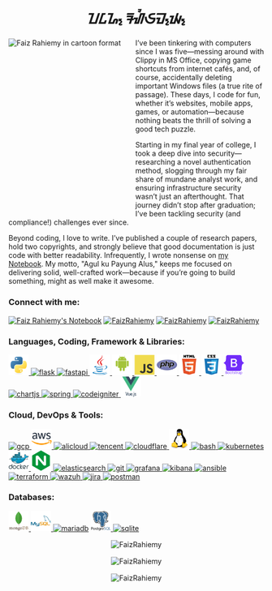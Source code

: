 <h1 align="center">ᮖᮄᮐ᮪ ᮛᮠᮤᮈᮙ᮪ᮚ᮪</h1>
<p><img align="left" src="https://lh3.googleusercontent.com/pw/AP1GczM11rQu5UVK9bBwoQI5RlKAUm4B4GtY0QvfKedZwTqfDkXrLTo9mIWC2v8kD5ZIKz5mvvUYR76_Vo30BS9g09b9LzHl3MG-fHdgHj7Ky8aDfKYA38iLfEYYnXSWayabRJlVPpyiV_Q0TeqT-4J1a8_m1w=w500-h707-s-no-gm?authuser=0" alt="Faiz Rahiemy in cartoon format" width="250" height="353.5"></p>
<p>I’ve been tinkering with computers since I was five—messing around with Clippy in MS Office, copying game shortcuts from internet cafés, and, of course, accidentally deleting important Windows files (a true rite of passage). These days, I code for fun, whether it’s websites, mobile apps, games, or automation—because nothing beats the thrill of solving a good tech puzzle.</p>
<p>Starting in my final year of college, I took a deep dive into security—researching a novel authentication method, slogging through my fair share of mundane analyst work, and ensuring infrastructure security wasn’t just an afterthought. That journey didn’t stop after graduation; I’ve been tackling security (and compliance!) challenges ever since.</p>
<p>Beyond coding, I love to write. I’ve published a couple of research papers, hold two copyrights, and strongly believe that good documentation is just code with better readability. Infrequently, I wrote nonsense on <a href="https://faiz.rahiemy.id" target="_blank">my Notebook</a>. My motto, "Agul ku Payung Alus," keeps me focused on delivering solid, well-crafted work—because if you’re going to build something, might as well make it awesome.</p>

<h3 align="left">Connect with me:</h3>
<p align="left">
<a href="https://faiz.rahiemy.id" target="blank"><img align="center" src="https://lh3.googleusercontent.com/pw/AP1GczNTNlSiofd81mTawhuja2HAqeCIwpBkxMFWdXTM-UIupHlxyXwlWa05x1UCFBKv2Gm_GplELUE9tRK13Tr2Ba-9kB5uQhAhv7YK31itnI46hmOyaqY0DzicUOj5_T99hkkGKI1OD_fYa1szjM-qDBUzPA=w1304-h1304-s-no-gm?authuser=0" alt="Faiz Rahiemy's Notebook" height="40" width="40" /></a>
<a href="https://linkedin.com/in/FaizRahiemy" target="blank"><img align="center" src="https://upload.wikimedia.org/wikipedia/commons/thumb/f/f8/LinkedIn_icon_circle.svg/1024px-LinkedIn_icon_circle.svg.png" alt="FaizRahiemy" height="40" width="40" /></a>
<a href="https://twitter.com/FaizRahiemy" target="blank"><img align="center" src="https://upload.wikimedia.org/wikipedia/commons/5/57/X_logo_2023_%28white%29.png" alt="FaizRahiemy" height="40" width="40" /></a>
<a href="https://instagram.com/FaizRahiemy" target="blank"><img align="center" src="https://upload.wikimedia.org/wikipedia/commons/thumb/9/95/Instagram_logo_2022.svg/600px-Instagram_logo_2022.svg.png" alt="FaizRahiemy" height="40" width="40" /></a>
</p>

<h3 align="left">Languages, Coding, Framework & Libraries:</h3>
<p align="left"> 
<a href="https://www.python.org" target="_blank" rel="noreferrer"> <img src="https://raw.githubusercontent.com/devicons/devicon/master/icons/python/python-original.svg" alt="python" width="40" height="40"/>
<a href="https://flask.palletsprojects.com/" target="_blank" rel="noreferrer"> <img src="https://icon2.cleanpng.com/20180829/okc/kisspng-flask-python-web-framework-representational-state-flask-stickker-1713946755581.webp" alt="flask" width="40" height="40"/> </a>
<a href="https://fastapi.tiangolo.com/" target="_blank" rel="noreferrer"> <img src="https://cdnlogo.com/logos/f/49/fastapi.svg" alt="fastapi" width="40" height="40"/> </a>
<a href="https://www.java.com" target="_blank" rel="noreferrer"> <img src="https://raw.githubusercontent.com/devicons/devicon/master/icons/java/java-original.svg" alt="java" width="40" height="40"/> </a>
<a href="https://developer.android.com" target="_blank" rel="noreferrer"> <img src="https://raw.githubusercontent.com/devicons/devicon/master/icons/android/android-original-wordmark.svg" alt="android" width="40" height="40"/> </a>
<a href="https://developer.mozilla.org/en-US/docs/Web/JavaScript" target="_blank" rel="noreferrer"> <img src="https://raw.githubusercontent.com/devicons/devicon/master/icons/javascript/javascript-original.svg" alt="javascript" width="40" height="40"/> </a>
<a href="https://www.php.net" target="_blank" rel="noreferrer"> <img src="https://raw.githubusercontent.com/devicons/devicon/master/icons/php/php-original.svg" alt="php" width="40" height="40"/> </a>
<a href="https://www.w3.org/html/" target="_blank" rel="noreferrer"> <img src="https://raw.githubusercontent.com/devicons/devicon/master/icons/html5/html5-original-wordmark.svg" alt="html5" width="40" height="40"/> </a>
<a href="https://www.w3schools.com/css/" target="_blank" rel="noreferrer"> <img src="https://raw.githubusercontent.com/devicons/devicon/master/icons/css3/css3-original-wordmark.svg" alt="css3" width="40" height="40"/> </a>
<a href="https://getbootstrap.com" target="_blank" rel="noreferrer"> <img src="https://raw.githubusercontent.com/devicons/devicon/master/icons/bootstrap/bootstrap-plain-wordmark.svg" alt="bootstrap" width="40" height="40"/> </a>
<a href="https://www.chartjs.org" target="_blank" rel="noreferrer"> <img src="https://www.chartjs.org/media/logo-title.svg" alt="chartjs" width="40" height="40"/> </a>
<a href="https://spring.io/" target="_blank" rel="noreferrer"> <img src="https://www.vectorlogo.zone/logos/springio/springio-icon.svg" alt="spring" width="40" height="40"/> </a>
<a href="https://codeigniter.com" target="_blank" rel="noreferrer"> <img src="https://cdn.worldvectorlogo.com/logos/codeigniter.svg" alt="codeigniter" width="40" height="40"/> </a>
<a href="https://vuejs.org/" target="_blank" rel="noreferrer"> <img src="https://raw.githubusercontent.com/devicons/devicon/master/icons/vuejs/vuejs-original-wordmark.svg" alt="vuejs" width="40" height="40"/> </a>
</p>

<h3 align="left">Cloud, DevOps & Tools:</h3>
<p align="left">
<a href="https://cloud.google.com" target="_blank" rel="noreferrer"> <img src="https://www.vectorlogo.zone/logos/google_cloud/google_cloud-icon.svg" alt="gcp" width="40" height="40"/> </a>
<a href="https://aws.amazon.com" target="_blank" rel="noreferrer"> <img src="https://raw.githubusercontent.com/devicons/devicon/master/icons/amazonwebservices/amazonwebservices-original-wordmark.svg" alt="aws" width="40" height="40"/> </a>
<a href="https://www.alibabacloud.com/" target="_blank" rel="noreferrer"> <img src="https://encrypted-tbn0.gstatic.com/images?q=tbn:ANd9GcSoYHold66qRayvxYpHGbY6eA45G4U4DBnIyw&s" alt="alicloud" width="40" height="40"/> </a>
<a href="https://www.tencentcloud.com/" target="_blank" rel="noreferrer"> <img src="https://coursera-university-assets.s3.amazonaws.com/7c/ac0641344f4584904ac0a1825e231e/02_Tcloud_logo_Eng_ver-copy.png" alt="tencent" width="40" height="40"/> </a>
<a href="https://www.cloudflare.com/" target="_blank" rel="noreferrer"> <img src="https://upload.wikimedia.org/wikipedia/commons/9/94/Cloudflare_Logo.png" alt="cloudflare" width="40" height="40"/> </a>
<a href="https://www.linux.org/" target="_blank" rel="noreferrer"> <img src="https://raw.githubusercontent.com/devicons/devicon/master/icons/linux/linux-original.svg" alt="linux" width="40" height="40"/> </a>
<a href="https://www.gnu.org/software/bash/" target="_blank" rel="noreferrer"> <img src="https://freepngimg.com/save/63241-console-command-line-icons-terminal-computer-linux-interface/700x700" alt="bash" width="40" height="40"/> </a>
<a href="https://kubernetes.io" target="_blank" rel="noreferrer"> <img src="https://www.vectorlogo.zone/logos/kubernetes/kubernetes-icon.svg" alt="kubernetes" width="40" height="40"/> </a>
<a href="https://www.docker.com/" target="_blank" rel="noreferrer"> <img src="https://raw.githubusercontent.com/devicons/devicon/master/icons/docker/docker-original-wordmark.svg" alt="docker" width="40" height="40"/> </a>
<a href="https://www.nginx.com" target="_blank" rel="noreferrer"> <img src="https://raw.githubusercontent.com/devicons/devicon/master/icons/nginx/nginx-original.svg" alt="nginx" width="40" height="40"/> </a>
<a href="https://www.elastic.co" target="_blank" rel="noreferrer"> <img src="https://www.vectorlogo.zone/logos/elastic/elastic-icon.svg" alt="elasticsearch" width="40" height="40"/> </a>
<a href="https://git-scm.com/" target="_blank" rel="noreferrer"> <img src="https://www.vectorlogo.zone/logos/git-scm/git-scm-icon.svg" alt="git" width="40" height="40"/> </a>
<a href="https://grafana.com" target="_blank" rel="noreferrer"> <img src="https://www.vectorlogo.zone/logos/grafana/grafana-icon.svg" alt="grafana" width="40" height="40"/> </a>
<a href="https://www.elastic.co/kibana" target="_blank" rel="noreferrer"> <img src="https://www.vectorlogo.zone/logos/elasticco_kibana/elasticco_kibana-icon.svg" alt="kibana" width="40" height="40"/> </a>
<a href="https://ansible.com" target="_blank" rel="noreferrer"> <img src="https://upload.wikimedia.org/wikipedia/commons/0/05/Ansible_Logo.png" alt="ansible" width="40" height="40"/> </a>
<a href="https://terraform.io" target="_blank" rel="noreferrer"> <img src="https://encrypted-tbn0.gstatic.com/images?q=tbn:ANd9GcRG65OHZLodNq6wVZInAW1h0V8u0QUrjhjX7A&s" alt="terraform" width="40" height="40"/> </a>
<a href="https://wazuh.com" target="_blank" rel="noreferrer"> <img src="https://wazuh.com/uploads/2024/06/multi-site-implementation-logo.webp" alt="wazuh" width="40" height="40"/> </a>
<a href="https://www.atlassian.com/software/jira" target="_blank" rel="noreferrer"> <img src="https://cdn.worldvectorlogo.com/logos/jira-1.svg" alt="jira" width="40" height="40"/> </a>
<a href="https://postman.com" target="_blank" rel="noreferrer"> <img src="https://www.vectorlogo.zone/logos/getpostman/getpostman-icon.svg" alt="postman" width="40" height="40"/> </a>
</p>

<h3 align="left">Databases:</h3>
<p align="left">
<a href="https://www.mongodb.com/" target="_blank" rel="noreferrer"> <img src="https://raw.githubusercontent.com/devicons/devicon/master/icons/mongodb/mongodb-original-wordmark.svg" alt="mongodb" width="40" height="40"/> </a>
<a href="https://www.mysql.com/" target="_blank" rel="noreferrer"> <img src="https://raw.githubusercontent.com/devicons/devicon/master/icons/mysql/mysql-original-wordmark.svg" alt="mysql" width="40" height="40"/> </a>
<a href="https://mariadb.org/" target="_blank" rel="noreferrer"> <img src="https://www.vectorlogo.zone/logos/mariadb/mariadb-icon.svg" alt="mariadb" width="40" height="40"/></a>
<a href="https://www.postgresql.org" target="_blank" rel="noreferrer"> <img src="https://raw.githubusercontent.com/devicons/devicon/master/icons/postgresql/postgresql-original-wordmark.svg" alt="postgresql" width="40" height="40"/> </a>
<a href="https://www.sqlite.org/" target="_blank" rel="noreferrer"> <img src="https://www.vectorlogo.zone/logos/sqlite/sqlite-icon.svg" alt="sqlite" width="40" height="40"/> </a>
</p>

<p align="center"><img align="center" src="https://github-readme-stats.vercel.app/api/top-langs?username=FaizRahiemy&show_icons=true&locale=en&layout=compact" alt="FaizRahiemy" /></p>

<p align="center"><img align="center" src="https://github-readme-stats.vercel.app/api?username=FaizRahiemy&show_icons=true&locale=en" alt="FaizRahiemy" /></p>

<p align="center"><img align="center" src="https://github-readme-streak-stats.herokuapp.com/?user=FaizRahiemy&" alt="FaizRahiemy" /></p>
